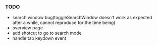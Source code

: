 ### TODO

- search window bug(toggleSearchWindow doesn't work as expected after a while, cannot reproduce for the time being)
- overview page
- add shotcut to go to search mode
- handle tab keydown event

